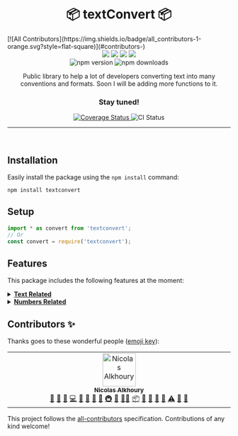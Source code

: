 <h1 align="center">📦 textConvert 📦</h1>
<!-- ALL-CONTRIBUTORS-BADGE:START - Do not remove or modify this section -->
[![All Contributors](https://img.shields.io/badge/all_contributors-1-orange.svg?style=flat-square)](#contributors-)
<!-- ALL-CONTRIBUTORS-BADGE:END -->

<div align="center">
<img src="https://img.shields.io/github/package-json/v/Monsieur-Nico/textConvert?'style'=flat-square"></img>
<img src="https://img.shields.io/github/license/Monsieur-Nico/textConvert?'style'=flat-square"></img>
<img src="https://img.shields.io/github/commit-activity/m/Monsieur-Nico/textConvert?'style'=flat-square"></img>
<img src="https://img.shields.io/github/issues-raw/Monsieur-Nico/textConvert?'style'=flat-square"></img>
<br />
<img src="https://img.shields.io/npm/v/textconvert?style=flat-square" alt="npm version" />
<img src="https://img.shields.io/npm/dm/textconvert?style=flat-square" alt="npm downloads" />
</div>

<p align="center">Public library to help a lot of developers converting text into many conventions and formats. Soon I will be adding more functions to it.</p>
<h3 align="center" style="font-weight: bold"> Stay tuned!</h3>
<div align="center">
<a href="https://codecov.io/gh/Monsieur-Nico/textConvert" target="_blank">
  <img src="https://codecov.io/gh/Monsieur-Nico/textConvert/graph/badge.svg?token=yourtoken" alt="Coverage Status" />
</a>
<img src="https://github.com/Monsieur-Nico/textConvert/actions/workflows/ci.yml/badge.svg" alt="CI Status" />
</div>

<hr />
<br />

## Installation

Easily install the package using the `npm install` command:

```
npm install textconvert
```

## Setup

```js
import * as convert from 'textconvert';
// Or
const convert = require('textconvert');
```

## Features

This package includes the following features at the moment:

<details>
  <summary><b><u>Text Related</u></b></summary>

- ### Clear

  Clear a string from punctuation and replaces it with a whitespace character or returns an array of strings.

  `@param text` String input to clear from punctuation.

  `@param arrayOutput` (Optional), boolean value to select whether to return an array of strings or a single string. Default value is true.

  ```js
  convert.clear('Hello,world');
  // Returns => ["hello", "world"]

  convert.clear('Hello, world', false);
  // Returns => "hello world"
  ```

- ### Count

  Return a boolean value number of the letters in a string.

  `@param text` String input to get letters count from.

  `@param countNumbers` Boolean value to determine if numbers should be counted as letters.

  ```js
  convert.count('Hello,world');
  // Returns => 10

  convert.count('Hello0 world', true);
  // Returns => 11
  ```

- ### Reverse

  Reverses all characters in a string.

  `@param text` A string to reverse.

  ```js
  convert.reverse('Hello, world!');
  // Returns => "!dlrow ,olleH"
  ```

- ### Spread

  Returns an array of characters from the provided string.

  `@param text` A string to spread.
  `@param clear` Whether to clear punctuation from the text. Default is `false`.

  ```js
  convert.spread('Hello, world!');
  // Returns => ['H', 'e', 'l', 'l', 'o', ',', 'w', 'o', 'r', 'l', 'd', '!']

  convert.spread('Hello, world!', true);
  // Returns => ['H', 'e', 'l', 'l', 'o', 'w', 'o', 'r', 'l', 'd']
  ```

- ### Camel Case

  Convert a string from any convention to Camel Case convention.

  `@param text` A string to be converted to Camel Case.

  ```js
  convert.camelCase('hello world');
  // Returns => "helloWorld"
  ```

- ### Pascal Case

  Convert a string from any convention to Pascal Case convention.

  `@param text` A string to be converted to Pascal Case.

  ```js
  convert.pascalCase('hello world');
  // Returns => "HelloWorld"
  ```

- ### Snake Case

  Convert a string from any convention to Snake Case convention.

  `@param text` A string to be converted to Snake Case.

  ```js
  convert.snakeCase('hello world');
  // Returns => "hello_world"
  convert.snakeCase('hello-world');
  // Returns => "hello_world"
  ```

- ### Kebab Case

  Convert a string from any convention to Kebab Case convention.

  `@param text` A string to be converted to Kebab Case.

  ```js
  convert.kebabCase('hello world');
  // Returns => "hello-world"
  convert.kebabCase('helloWorld');
  // Returns => "hello-world"
  ```

- ### getTextStats

  Analyzes text and returns comprehensive statistics about it.

  `@param text` The text to analyze
  `@param wordsPerMinute` Reading speed in words per minute (default: 200)

  ```js
  convert.getTextStats('Hello world. This is a test.');
  /* Returns => {
    characterCount: 30,
    characterCountNoSpaces: 24,
    letterCount: 18,
    alphanumericCount: 18,
    wordCount: 6,
    sentenceCount: 2,
    paragraphCount: 1,
    averageWordLength: 4,
    averageSentenceLength: 3,
    readingTimeSeconds: 2,
    readingTimeFormatted: "2 sec"
  } */
  ```

- ### detectLanguage

  Detects the most likely language of a text.

  `@param text` The text to analyze
  `@param minLength` Minimum text length for reliable detection (default: 4)
  `@param options` Additional options for detection:

  - `maxCharsToAnalyze` Maximum number of characters to analyze (default: 500)
  - `useCache` Whether to use caching for repeated calls (default: true)

  ```js
  // Basic usage
  import { detectLanguage } from 'textconvert';

  const result = detectLanguage('Hello world');
  console.log(result.language); // "english"
  console.log(result.confidence); // 0.95

  // Using with Language enum (recommended for type safety)
  import { detectLanguage, Language } from 'textconvert';

  // The Language enum contains all supported languages
  console.log(Language.English); // "english"
  console.log(Language.Spanish); // "spanish"
  console.log(Language.French); // "french"
  console.log(Language.German); // "german"
  console.log(Language.Italian); // "italian"
  console.log(Language.Portuguese); // "portuguese"
  console.log(Language.Dutch); // "dutch"
  console.log(Language.Unknown); // "unknown"

  // Using Language enum with detection results
  const text = 'Hola mundo';
  const result = detectLanguage(text);

  if (result.language === Language.Spanish) {
    console.log(`"${text}" is in Spanish with ${result.confidence} confidence`);
  }

  // Check specific language scores
  console.log(`English score: ${result.scores[Language.English]}`);
  console.log(`Spanish score: ${result.scores[Language.Spanish]}`);

  // Creating language maps or configurations
  const languageNames = {
    [Language.English]: 'English language',
    [Language.Spanish]: 'Spanish language',
    [Language.French]: 'French language',
    // etc.
  };

  console.log(languageNames[result.language]); // Get language name based on result

  // With options
  const longText = '...very long text...';
  detectLanguage(longText, 4, {
    maxCharsToAnalyze: 300,
    useCache: true,
  });
  ```

  The language detection can identify the following languages:

  - English
  - French
  - Spanish
  - German
  - Italian
  - Portuguese
  - Dutch

  ### Using with Language Enum (Type-Safe Approach)

  ```typescript
  // Import both the function and the Language enum
  import { detectLanguage, Language } from 'textconvert';

  // The Language enum provides all supported languages
  console.log(Object.values(Language));
  // ["english", "french", "spanish", "german", "italian", "portuguese", "dutch", "unknown"]

  // Type-safe language operations
  const result = detectLanguage('Bonjour le monde');

  // Compare with enum values
  if (result.language === Language.French) {
    console.log('The text is in French');
  }
  ```

  Features:

  - Works with texts of any length (improved confidence with longer texts)
  - Special character recognition for better accuracy
  - Confidence scores for all analyzed languages
  - Common phrase recognition for reliable short text detection
  - Stopword detection to improve short text analysis
  - Performance optimizations:
    - Cosine similarity for more accurate language comparison
    - Efficient caching system for repeated detection calls
    - Optimized processing for large texts
    - High-performance data structures (Map instead of objects)
    - Sliding window technique for efficient character and bigram analysis

  The detection algorithm uses multiple techniques including character frequency analysis, language-specific character recognition, bigram analysis, stopword detection, and common phrase recognition—all while remaining lightweight and dependency-free.

</details>

<details>
  <summary><b><u>Numbers Related</u></b></summary>

- ### numbersToWords

  Get any number below 100 million converted to words.

  `@param number` Integer input to turn into text.

  ```js
  convert.numbersToWords(1245);
  // Returns => "one thousand two hundred and forty-five"
  ```

  </details>

## Contributors ✨

Thanks goes to these wonderful people ([emoji key](https://allcontributors.org/docs/en/emoji-key)):

<!-- ALL-CONTRIBUTORS-LIST:START - Do not remove or modify this section -->
<!-- prettier-ignore-start -->
<!-- markdownlint-disable -->
<table>
  <tbody>
    <tr>
      <td align="center" valign="top" width="14.28%"><a href="https://nicoscripting.com/"><img src="https://avatars.githubusercontent.com/u/74289847?v=4?s=75" width="75px;" alt="Nicolas Alkhoury"/><br /><sub><b>Nicolas Alkhoury</b></sub></a><br /><a href="#question-Monsieur-Nico" title="Answering Questions">💬</a> <a href="https://github.com/Monsieur-Nico/textConvert/issues?q=author%3AMonsieur-Nico" title="Bug reports">🐛</a> <a href="#business-Monsieur-Nico" title="Business development">💼</a> <a href="https://github.com/Monsieur-Nico/textConvert/commits?author=Monsieur-Nico" title="Code">💻</a> <a href="#data-Monsieur-Nico" title="Data">🔣</a> <a href="#design-Monsieur-Nico" title="Design">🎨</a> <a href="https://github.com/Monsieur-Nico/textConvert/commits?author=Monsieur-Nico" title="Documentation">📖</a> <a href="#ideas-Monsieur-Nico" title="Ideas, Planning, & Feedback">🤔</a> <a href="#infra-Monsieur-Nico" title="Infrastructure (Hosting, Build-Tools, etc)">🚇</a> <a href="#maintenance-Monsieur-Nico" title="Maintenance">🚧</a> <a href="#mentoring-Monsieur-Nico" title="Mentoring">🧑‍🏫</a> <a href="#platform-Monsieur-Nico" title="Packaging/porting to new platform">📦</a> <a href="#plugin-Monsieur-Nico" title="Plugin/utility libraries">🔌</a> <a href="#projectManagement-Monsieur-Nico" title="Project Management">📆</a> <a href="#research-Monsieur-Nico" title="Research">🔬</a> <a href="https://github.com/Monsieur-Nico/textConvert/pulls?q=is%3Apr+reviewed-by%3AMonsieur-Nico" title="Reviewed Pull Requests">👀</a> <a href="https://github.com/Monsieur-Nico/textConvert/commits?author=Monsieur-Nico" title="Tests">⚠️</a> <a href="#tool-Monsieur-Nico" title="Tools">🔧</a> <a href="#userTesting-Monsieur-Nico" title="User Testing">📓</a></td>
    </tr>
  </tbody>
</table>

<!-- markdownlint-restore -->
<!-- prettier-ignore-end -->

<!-- ALL-CONTRIBUTORS-LIST:END -->

This project follows the [all-contributors](https://github.com/all-contributors/all-contributors) specification. Contributions of any kind welcome!
